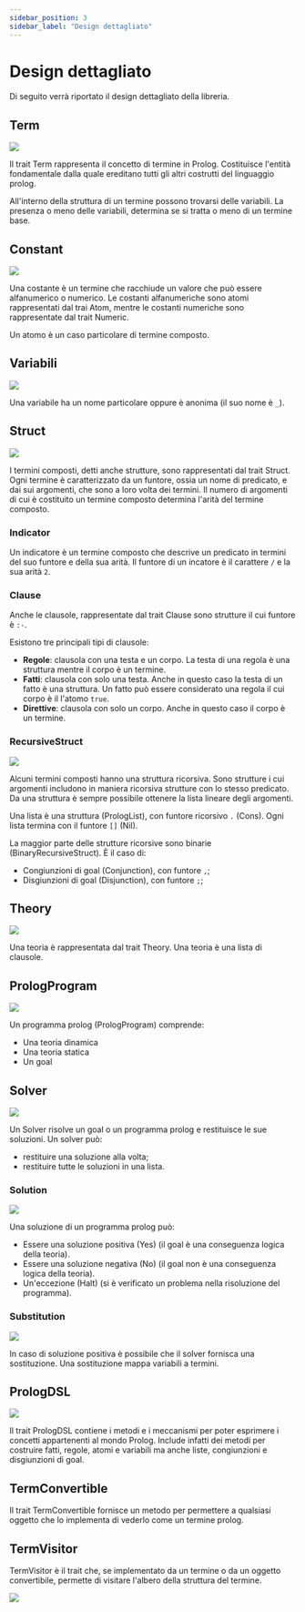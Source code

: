 ```yaml
---
sidebar_position: 3
sidebar_label: "Design dettagliato"
---
```


# Design dettagliato

Di seguito verrà riportato il design dettagliato della libreria.

## Term

![](/img/diagrams/Term.png)

Il trait Term rappresenta il concetto di termine in Prolog. Costituisce l'entità fondamentale dalla quale ereditano tutti
gli altri costrutti del linguaggio prolog.

All'interno della struttura di un termine possono trovarsi delle variabili. La presenza o meno delle variabili, 
determina se si tratta o meno di un termine base.

## Constant

![](/img/diagrams/constant.png)

Una costante è un termine che racchiude un valore che può essere alfanumerico o numerico.
Le costanti alfanumeriche sono atomi rappresentati dal trai Atom, mentre le costanti numeriche sono 
rappresentate dal trait Numeric. 

Un atomo è un caso particolare di termine composto.

## Variabili

![](/img/diagrams/Variable.png)

Una variabile ha un nome particolare oppure è anonima (il suo nome è `_`).

## Struct

![](/img/diagrams/Struct.png)

I termini composti, detti anche strutture, sono rappresentati dal trait Struct. Ogni termine è caratterizzato da un funtore, ossia un nome di 
predicato, e dai sui argomenti, che sono a loro volta dei termini. Il numero di argomenti di cui è costituito un termine 
composto determina l'arità del termine composto.

### Indicator

Un indicatore è un termine composto che descrive un predicato in termini del suo funtore e della sua arità.
Il funtore di un incatore è il carattere `/` e la sua arità `2`.

### Clause

Anche le clausole, rappresentate dal trait Clause sono strutture il cui funtore è `:-`.

Esistono tre principali tipi di clausole:

* **Regole**: clausola con una testa e un corpo. La testa di una regola è una struttura mentre il corpo è un termine.
* **Fatti**: clausola con solo una testa. Anche in questo caso la testa di un fatto è una struttura. Un fatto può essere
considerato una regola il cui corpo è il l'atomo `true`.
* **Direttive**: clausola con solo un corpo. Anche in questo caso il corpo è un termine.

### RecursiveStruct

![](/img/diagrams/RecursiveStructs.png)

Alcuni termini composti hanno una struttura ricorsiva. Sono strutture i cui argomenti includono in maniera ricorsiva 
strutture con lo stesso predicato. 
Da una struttura è sempre possibile ottenere la lista lineare degli argomenti.

Una lista è una struttura (PrologList), con funtore ricorsivo `.` (Cons). Ogni lista termina con il funtore `[]` (Nil).

La maggior parte delle strutture ricorsive sono binarie (BinaryRecursiveStruct). È il caso di:

* Congiunzioni di goal (Conjunction), con funtore `,`;
* Disgiunzioni di goal (Disjunction), con funtore `;`;

## Theory

![](/img/diagrams/Theory.png)

Una teoria è rappresentata dal trait Theory. Una teoria è una lista di clausole.

## PrologProgram

![](/img/diagrams/PrologProgram.png)

Un programma prolog (PrologProgram) comprende:

* Una teoria dinamica
* Una teoria statica
* Un goal

## Solver

![](/img/diagrams/Solver.png)

Un Solver risolve un goal o un programma prolog e restituisce le sue soluzioni. 
Un solver può:

* restituire una soluzione alla volta;
* restituire tutte le soluzioni in una lista. 

### Solution

![](/img/diagrams/Solution.png)

Una soluzione di un programma prolog può:

* Essere una soluzione positiva (Yes) (il goal è una conseguenza logica della teoria).
* Essere una soluzione negativa (No) (il goal non è una conseguenza logica della teoria).
* Un'eccezione (Halt) (si è verificato un problema nella risoluzione del programma).

### Substitution

![](/img/diagrams/Substitution.png)

In caso di soluzione positiva è possibile che il solver fornisca una sostituzione. Una sostituzione 
mappa variabili a termini.

## PrologDSL

![](/img/diagrams/PrologDSL.png)

Il trait PrologDSL contiene i metodi e i meccanismi per poter esprimere i concetti appartenenti al mondo Prolog.
Include infatti dei metodi per costruire fatti, regole, atomi e variabili ma anche liste, congiunzioni e disgiunzioni
di goal.

## TermConvertible

Il trait TermConvertible fornisce un metodo per permettere a qualsiasi oggetto che lo implementa di vederlo come un
termine prolog.

## TermVisitor

TermVisitor è il trait che, se implementato da un termine o da un oggetto convertibile, permette di visitare l'albero
della struttura del termine.

![](/img/diagrams/TermConverterAndVisitor.png)